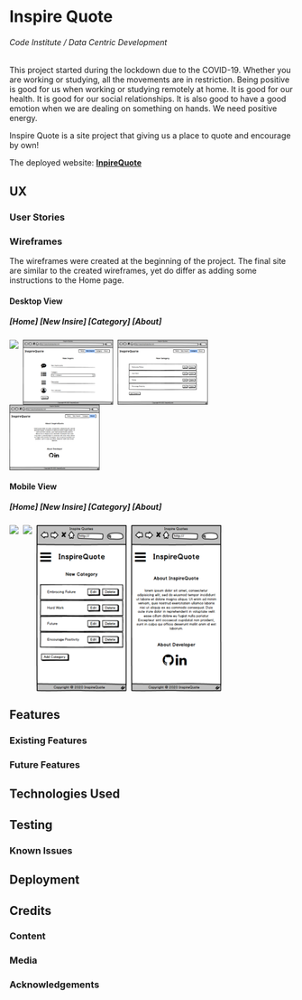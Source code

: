 # Inspire Quote
###### Code Institute / Data Centric Development

This project started during the lockdown due to the COVID-19. Whether you are working or studying, all the movements are in restriction. Being positive is good for us when working or studying remotely at home. It is good for our health. It is good for our social relationships. It is also good to have a good emotion when we are dealing on something on hands. We need positive energy.

Inspire Quote is a site project that giving us a place to quote and encourage by own!

The deployed website: **[InpireQuote](https://inspire-quote.herokuapp.com/)**

## UX
### User Stories

### Wireframes
The wireframes were created at the beginning of the project. The final site are similar to the created wireframes, yet do differ as adding some instructions to the Home page.

#### Desktop View
##### [Home] [New Insire] [Category] [About]
<img src="wireframe/index-d_t.png" align=top width=160>&nbsp;
<img src="wireframe/new_inspire_d_t.png" align=top width=160>&nbsp;
<img src="wireframe/category_d_t.png" align=top width=160>&nbsp;
<img src="wireframe/about_d_t.png" align=top width=160>

#### Mobile View
##### [Home] [New Insire] [Category] [About]
<img src="wireframe/index-m.png" align=top width=160>&nbsp;
<img src="wireframe/new_inspire_m" align=top width=160>&nbsp;
<img src="wireframe/category_m.png" align=top width=160>&nbsp;
<img src="wireframe/about_m.png" align=top width=160>


## Features
### Existing Features
### Future Features

## Technologies Used

## Testing
### Known Issues

## Deployment

## Credits
### Content
### Media
### Acknowledgements

